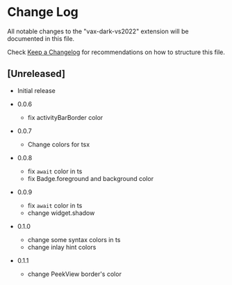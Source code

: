 # Change Log

All notable changes to the "vax-dark-vs2022" extension will be documented in this file.

Check [Keep a Changelog](http://keepachangelog.com/) for recommendations on how to structure this file.

## [Unreleased]

- Initial release

- 0.0.6
  - fix activityBarBorder color

- 0.0.7
  - Change colors for tsx

- 0.0.8
  - fix `await` color in ts
  - fix Badge.foreground and background color

- 0.0.9
  - fix `await` color in ts
  - change widget.shadow

- 0.1.0
  - change some syntax colors in ts
  - change inlay hint colors

- 0.1.1
  - change PeekView border's color
